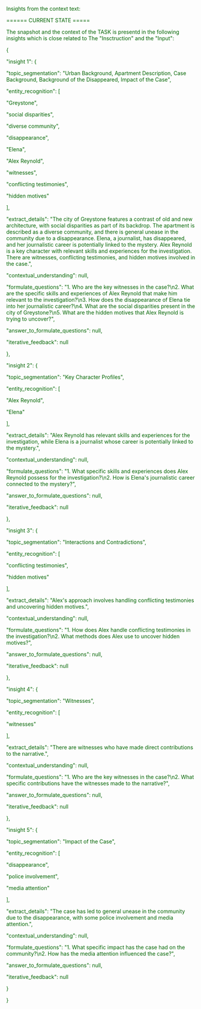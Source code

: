 
<span style='color: darkgreen;'>Insights from the context text:</span>


<span style='color: darkgreen;'>====== CURRENT STATE =====</span>

<span style='color: darkgreen;'>The snapshot and the context of the TASK is presentd in the following insights which is close related to The &quot;Insctruction&quot; and the &quot;Input&quot;:</span>

<span style='color: darkgreen;'>{</span>

<span style='color: darkgreen;'>    &quot;insight 1&quot;: {</span>

<span style='color: darkgreen;'>        &quot;topic_segmentation&quot;: &quot;Urban Background, Apartment Description, Case Background, Background of the Disappeared, Impact of the Case&quot;,</span>

<span style='color: darkgreen;'>        &quot;entity_recognition&quot;: [</span>

<span style='color: darkgreen;'>            &quot;Greystone&quot;,</span>

<span style='color: darkgreen;'>            &quot;social disparities&quot;,</span>

<span style='color: darkgreen;'>            &quot;diverse community&quot;,</span>

<span style='color: darkgreen;'>            &quot;disappearance&quot;,</span>

<span style='color: darkgreen;'>            &quot;Elena&quot;,</span>

<span style='color: darkgreen;'>            &quot;Alex Reynold&quot;,</span>

<span style='color: darkgreen;'>            &quot;witnesses&quot;,</span>

<span style='color: darkgreen;'>            &quot;conflicting testimonies&quot;,</span>

<span style='color: darkgreen;'>            &quot;hidden motives&quot;</span>

<span style='color: darkgreen;'>        ],</span>

<span style='color: darkgreen;'>        &quot;extract_details&quot;: &quot;The city of Greystone features a contrast of old and new architecture, with social disparities as part of its backdrop. The apartment is described as a diverse community, and there is general unease in the community due to a disappearance. Elena, a journalist, has disappeared, and her journalistic career is potentially linked to the mystery. Alex Reynold is a key character with relevant skills and experiences for the investigation. There are witnesses, conflicting testimonies, and hidden motives involved in the case.&quot;,</span>

<span style='color: darkgreen;'>        &quot;contextual_understanding&quot;: null,</span>

<span style='color: darkgreen;'>        &quot;formulate_questions&quot;: &quot;1. Who are the key witnesses in the case?\n2. What are the specific skills and experiences of Alex Reynold that make him relevant to the investigation?\n3. How does the disappearance of Elena tie into her journalistic career?\n4. What are the social disparities present in the city of Greystone?\n5. What are the hidden motives that Alex Reynold is trying to uncover?&quot;,</span>

<span style='color: darkgreen;'>        &quot;answer_to_formulate_questions&quot;: null,</span>

<span style='color: darkgreen;'>        &quot;iterative_feedback&quot;: null</span>

<span style='color: darkgreen;'>    },</span>

<span style='color: darkgreen;'>    &quot;insight 2&quot;: {</span>

<span style='color: darkgreen;'>        &quot;topic_segmentation&quot;: &quot;Key Character Profiles&quot;,</span>

<span style='color: darkgreen;'>        &quot;entity_recognition&quot;: [</span>

<span style='color: darkgreen;'>            &quot;Alex Reynold&quot;,</span>

<span style='color: darkgreen;'>            &quot;Elena&quot;</span>

<span style='color: darkgreen;'>        ],</span>

<span style='color: darkgreen;'>        &quot;extract_details&quot;: &quot;Alex Reynold has relevant skills and experiences for the investigation, while Elena is a journalist whose career is potentially linked to the mystery.&quot;,</span>

<span style='color: darkgreen;'>        &quot;contextual_understanding&quot;: null,</span>

<span style='color: darkgreen;'>        &quot;formulate_questions&quot;: &quot;1. What specific skills and experiences does Alex Reynold possess for the investigation?\n2. How is Elena&#x27;s journalistic career connected to the mystery?&quot;,</span>

<span style='color: darkgreen;'>        &quot;answer_to_formulate_questions&quot;: null,</span>

<span style='color: darkgreen;'>        &quot;iterative_feedback&quot;: null</span>

<span style='color: darkgreen;'>    },</span>

<span style='color: darkgreen;'>    &quot;insight 3&quot;: {</span>

<span style='color: darkgreen;'>        &quot;topic_segmentation&quot;: &quot;Interactions and Contradictions&quot;,</span>

<span style='color: darkgreen;'>        &quot;entity_recognition&quot;: [</span>

<span style='color: darkgreen;'>            &quot;conflicting testimonies&quot;,</span>

<span style='color: darkgreen;'>            &quot;hidden motives&quot;</span>

<span style='color: darkgreen;'>        ],</span>

<span style='color: darkgreen;'>        &quot;extract_details&quot;: &quot;Alex&#x27;s approach involves handling conflicting testimonies and uncovering hidden motives.&quot;,</span>

<span style='color: darkgreen;'>        &quot;contextual_understanding&quot;: null,</span>

<span style='color: darkgreen;'>        &quot;formulate_questions&quot;: &quot;1. How does Alex handle conflicting testimonies in the investigation?\n2. What methods does Alex use to uncover hidden motives?&quot;,</span>

<span style='color: darkgreen;'>        &quot;answer_to_formulate_questions&quot;: null,</span>

<span style='color: darkgreen;'>        &quot;iterative_feedback&quot;: null</span>

<span style='color: darkgreen;'>    },</span>

<span style='color: darkgreen;'>    &quot;insight 4&quot;: {</span>

<span style='color: darkgreen;'>        &quot;topic_segmentation&quot;: &quot;Witnesses&quot;,</span>

<span style='color: darkgreen;'>        &quot;entity_recognition&quot;: [</span>

<span style='color: darkgreen;'>            &quot;witnesses&quot;</span>

<span style='color: darkgreen;'>        ],</span>

<span style='color: darkgreen;'>        &quot;extract_details&quot;: &quot;There are witnesses who have made direct contributions to the narrative.&quot;,</span>

<span style='color: darkgreen;'>        &quot;contextual_understanding&quot;: null,</span>

<span style='color: darkgreen;'>        &quot;formulate_questions&quot;: &quot;1. Who are the key witnesses in the case?\n2. What specific contributions have the witnesses made to the narrative?&quot;,</span>

<span style='color: darkgreen;'>        &quot;answer_to_formulate_questions&quot;: null,</span>

<span style='color: darkgreen;'>        &quot;iterative_feedback&quot;: null</span>

<span style='color: darkgreen;'>    },</span>

<span style='color: darkgreen;'>    &quot;insight 5&quot;: {</span>

<span style='color: darkgreen;'>        &quot;topic_segmentation&quot;: &quot;Impact of the Case&quot;,</span>

<span style='color: darkgreen;'>        &quot;entity_recognition&quot;: [</span>

<span style='color: darkgreen;'>            &quot;disappearance&quot;,</span>

<span style='color: darkgreen;'>            &quot;police involvement&quot;,</span>

<span style='color: darkgreen;'>            &quot;media attention&quot;</span>

<span style='color: darkgreen;'>        ],</span>

<span style='color: darkgreen;'>        &quot;extract_details&quot;: &quot;The case has led to general unease in the community due to the disappearance, with some police involvement and media attention.&quot;,</span>

<span style='color: darkgreen;'>        &quot;contextual_understanding&quot;: null,</span>

<span style='color: darkgreen;'>        &quot;formulate_questions&quot;: &quot;1. What specific impact has the case had on the community?\n2. How has the media attention influenced the case?&quot;,</span>

<span style='color: darkgreen;'>        &quot;answer_to_formulate_questions&quot;: null,</span>

<span style='color: darkgreen;'>        &quot;iterative_feedback&quot;: null</span>

<span style='color: darkgreen;'>    }</span>

<span style='color: darkgreen;'>}</span>

